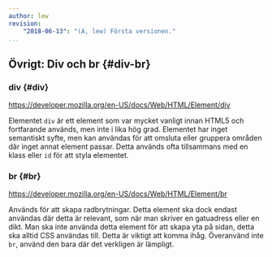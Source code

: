 ```yaml
---
author: lew
revision:
    "2018-06-13": "(A, lew) Första versionen."
...
```

Övrigt: Div och br {#div-br}
---------------------------------------------------

### div {#div}

<a href='https://developer.mozilla.org/en-US/docs/Web/HTML/Element/div'>https://developer.mozilla.org/en-US/docs/Web/HTML/Element/div</a>

Elementet `div` är ett element som var mycket vanligt innan HTML5 och fortfarande används, men inte i lika hög grad. Elementet har inget semantiskt syfte, men kan användas för att omsluta eller gruppera områden där inget annat element passar. Detta används ofta tillsammans med en klass eller `id` för att styla elementet.



### br {#br}

<a href='https://developer.mozilla.org/en-US/docs/Web/HTML/Element/br'>https://developer.mozilla.org/en-US/docs/Web/HTML/Element/br</a>

Används för att skapa radbrytningar. Detta element ska dock endast användas där detta är relevant, som när man skriver en gatuadress eller en dikt. Man ska inte använda detta element för att skapa yta på sidan, detta ska alltid CSS användas till. Detta är viktigt att komma ihåg. Överanvänd inte `br`, använd den bara där det verkligen är lämpligt.
